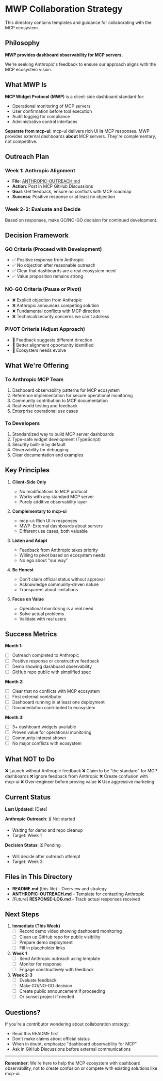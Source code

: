 # MWP Collaboration Strategy

This directory contains templates and guidance for collaborating with the MCP ecosystem.

## Philosophy

**MWP provides dashboard observability for MCP servers.**

We're seeking Anthropic's feedback to ensure our approach aligns with the MCP ecosystem vision.

## What MWP Is

**MCP Widget Protocol (MWP)** is a client-side dashboard standard for:
- Operational monitoring of MCP servers
- User confirmation before tool execution
- Audit logging for compliance
- Administrative control interfaces

**Separate from mcp-ui**: mcp-ui delivers rich UI **in** MCP responses. MWP provides external dashboards **about** MCP servers. They're complementary, not competitive.

## Outreach Plan

### Week 1: Anthropic Alignment
- **File**: [ANTHROPIC-OUTREACH.md](./ANTHROPIC-OUTREACH.md)
- **Action**: Post in MCP GitHub Discussions
- **Goal**: Get feedback, ensure no conflicts with MCP roadmap
- **Success**: Positive response or at least no objection

### Week 2-3: Evaluate and Decide
Based on responses, make GO/NO-GO decision for continued development.

## Decision Framework

### GO Criteria (Proceed with Development)
- ✅ Positive response from Anthropic
- ✅ No objection after reasonable outreach
- ✅ Clear that dashboards are a real ecosystem need
- ✅ Value proposition remains strong

### NO-GO Criteria (Pause or Pivot)
- ❌ Explicit objection from Anthropic
- ❌ Anthropic announces competing solution
- ❌ Fundamental conflicts with MCP direction
- ❌ Technical/security concerns we can't address

### PIVOT Criteria (Adjust Approach)
- 🔄 Feedback suggests different direction
- 🔄 Better alignment opportunity identified
- 🔄 Ecosystem needs evolve

## What We're Offering

### To Anthropic MCP Team
1. Dashboard observability patterns for MCP ecosystem
2. Reference implementation for secure operational monitoring
3. Community contribution to MCP documentation
4. Real-world testing and feedback
5. Enterprise operational use cases

### To Developers
1. Standardized way to build MCP server dashboards
2. Type-safe widget development (TypeScript)
3. Security built-in by default
4. Observability for debugging
5. Clear documentation and examples

## Key Principles

1. **Client-Side Only**
   - No modifications to MCP protocol
   - Works with any standard MCP server
   - Purely additive observability layer

2. **Complementary to mcp-ui**
   - mcp-ui: Rich UI in responses
   - MWP: External dashboards about servers
   - Different use cases, both valuable

3. **Listen and Adapt**
   - Feedback from Anthropic takes priority
   - Willing to pivot based on ecosystem needs
   - No ego about "our way"

4. **Be Honest**
   - Don't claim official status without approval
   - Acknowledge community-driven nature
   - Transparent about limitations

5. **Focus on Value**
   - Operational monitoring is a real need
   - Solve actual problems
   - Validate with real users

## Success Metrics

**Month 1:**
- [ ] Outreach completed to Anthropic
- [ ] Positive response or constructive feedback
- [ ] Demo showing dashboard observability
- [ ] GitHub repo public with simplified spec

**Month 2:**
- [ ] Clear that no conflicts with MCP ecosystem
- [ ] First external contributor
- [ ] Dashboard running in at least one deployment
- [ ] Documentation contributed to ecosystem

**Month 3:**
- [ ] 3+ dashboard widgets available
- [ ] Proven value for operational monitoring
- [ ] Community interest shown
- [ ] No major conflicts with ecosystem

## What NOT to Do

❌ Launch without Anthropic feedback
❌ Claim to be "the standard" for MCP dashboards
❌ Ignore feedback from Anthropic
❌ Create confusion with mcp-ui
❌ Over-engineer before proving value
❌ Use aggressive marketing

## Current Status

**Last Updated**: [Date]

**Anthropic Outreach**: ⏳ Not started
- Waiting for demo and repo cleanup
- Target: Week 1

**Decision Status**: ⏳ Pending
- Will decide after outreach attempt
- Target: Week 3

## Files in This Directory

- **README.md** (this file) - Overview and strategy
- **ANTHROPIC-OUTREACH.md** - Template for contacting Anthropic
- *[Future]* **RESPONSE-LOG.md** - Track actual responses received

## Next Steps

1. **Immediate (This Week)**
   - [ ] Record demo video showing dashboard monitoring
   - [ ] Clean up GitHub repo for public visibility
   - [ ] Prepare demo deployment
   - [ ] Fill in placeholder links

2. **Week 1**
   - [ ] Send Anthropic outreach using template
   - [ ] Monitor for response
   - [ ] Engage constructively with feedback

3. **Week 2-3**
   - [ ] Evaluate feedback
   - [ ] Make GO/NO-GO decision
   - [ ] Create public announcement if proceeding
   - [ ] Or sunset project if needed

## Questions?

If you're a contributor wondering about collaboration strategy:
- Read this README first
- Don't make claims about official status
- When in doubt, emphasize "dashboard observability for MCP"
- Ask in GitHub Discussions before external communications

---

**Remember**: We're here to help the MCP ecosystem with dashboard observability, not to create confusion or compete with existing solutions like mcp-ui.

